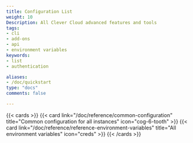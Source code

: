 ```yaml
---
title: Configuration List
weight: 10
Description: All Clever Cloud advanced features and tools
tags:
- cli
- add-ons
- api
- environment variables
keywords:
- list
- authentication

aliases:
- /doc/quickstart
type: "docs"
comments: false

---
```


{{< cards >}}
  {{< card link="/doc/reference/common-configuration" title="Common configuration for all instances" icon="cog-6-tooth" >}}
  {{< card link="/doc/reference/reference-environment-variables" title="All environment variables" icon="creds" >}}
{{< /cards >}}